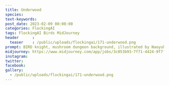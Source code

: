 ```yaml
---
title: Underwood
species: 
text-keywords: 
post_date: 2023-02-09 00:00:00
categories: FlockingAI
tags: FlockingAI Birds MidJourney 
header      :
  teaser    : /public/uploads/flockingai/171-underwood.png
prompt: BIRD knight, mushroom dungeon background, illustrated by Naoyuki Kato , on a white background 
midjourney: https://www.midjourney.com/app/jobs/3c053b93-7f71-4424-9f7f-f05d30240455
instagram: 
twitter: 
facebook: 
gallery: 
  - /public/uploads/flockingai/171-underwood.png
---
```


